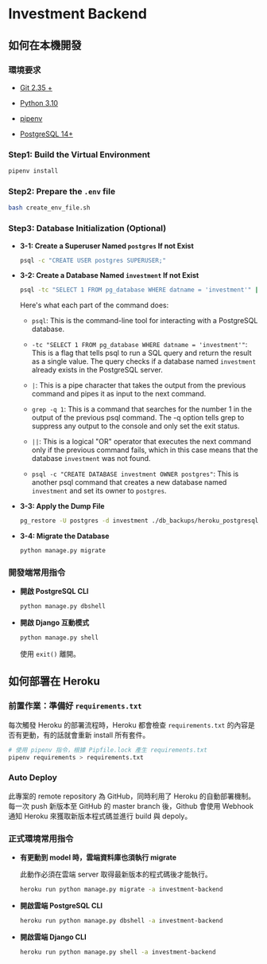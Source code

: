 # Investment Backend

## 如何在本機開發

### 環境要求

* [Git 2.35 +](https://git-scm.com/book/en/v2/Getting-Started-Installing-Git)

* [Python 3.10](https://www.python.org/downloads/release/python-3109/)

* [pipenv](https://pypi.org/project/pipenv/)

* [PostgreSQL 14+](https://adamtheautomator.com/install-postgresql-on-mac/)

### Step1: Build the Virtual Environment

```bash
pipenv install
```

### Step2: Prepare the `.env` file

```bash
bash create_env_file.sh
```

### Step3: Database Initialization (Optional)

* **3-1: Create a Superuser Named `postgres` If not Exist**

    ```bash
    psql -c "CREATE USER postgres SUPERUSER;"
    ```

* **3-2: Create a Database Named `investment` If not Exist**

    ```bash
    psql -tc "SELECT 1 FROM pg_database WHERE datname = 'investment'" | grep -q 1 || psql -c "CREATE DATABASE investment OWNER postgres"
    ```

    Here's what each part of the command does:

  * `psql`: This is the command-line tool for interacting with a PostgreSQL database.

  * `-tc "SELECT 1 FROM pg_database WHERE datname = 'investment'"`: This is a flag that tells psql to run a SQL query and return the result as a single value. The query checks if a database named `investment` already exists in the PostgreSQL server.

  * `|`: This is a pipe character that takes the output from the previous command and pipes it as input to the next command.

  * `grep -q 1`: This is a command that searches for the number 1 in the output of the previous psql command. The -q option tells grep to suppress any output to the console and only set the exit status.

  * `||`: This is a logical "OR" operator that executes the next command only if the previous command fails, which in this case means that the database `investment` was not found.

  * `psql -c "CREATE DATABASE investment OWNER postgres"`: This is another psql command that creates a new database named `investment` and set its owner to `postgres`.

* **3-3: Apply the Dump File**

    ```bash
    pg_restore -U postgres -d investment ./db_backups/heroku_postgresql_latest
    ```

* **3-4: Migrate the Database**

    ```bash
    python manage.py migrate
    ```

### 開發端常用指令

* **開啟 PostgreSQL CLI**

    ```bash
    python manage.py dbshell
    ```

* **開啟 Django 互動模式**

    ```bash
    python manage.py shell
    ```

    使用 `exit()` 離開。

## 如何部署在 Heroku

### 前置作業：準備好 `requirements.txt`

每次觸發 Heroku 的部署流程時，Heroku 都會檢查 `requirements.txt` 的內容是否有更動，有的話就會重新 install 所有套件。

```bash
# 使用 pipenv 指令，根據 Pipfile.lock 產生 requirements.txt
pipenv requirements > requirements.txt
```

### Auto Deploy

此專案的 remote repository 為 GitHub，同時利用了 Heroku 的自動部署機制。每一次 push 新版本至 GitHub 的 master branch 後，Github 會使用 Webhook 通知 Heroku 來獲取新版本程式碼並進行 build 與 depoly。

### 正式環境常用指令

* **有更動到 model 時，雲端資料庫也須執行 migrate**

    此動作必須在雲端 server 取得最新版本的程式碼後才能執行。

    ```bash
    heroku run python manage.py migrate -a investment-backend
    ```

* **開啟雲端 PostgreSQL CLI**

    ```bash
    heroku run python manage.py dbshell -a investment-backend
    ```

* **開啟雲端 Django CLI**

    ```bash
    heroku run python manage.py shell -a investment-backend
    ```
